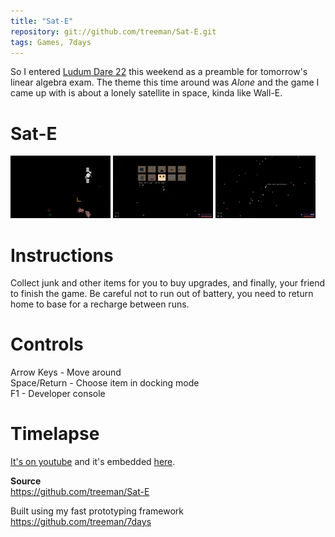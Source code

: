 ```yaml
---
title: "Sat-E"
repository: git://github.com/treeman/Sat-E.git
tags: Games, 7days
---
```


So I entered [Ludum Dare 22](http://www.ludumdare.com/compo/) this weekend as a preamble for tomorrow's linear algebra exam. The theme this time around was *Alone* and the game I came up with is about a lonely satellite in space, kinda like Wall-E.

# Sat-E

![](/images/games/ld22-lone-small.png)
![](/images/games/ld22-dock-small.png)
![](/images/games/ld22-lots-small.png)

# Instructions

Collect junk and other items for you to buy upgrades, and finally, your friend to finish the game. Be careful not to run out of battery, you need to return home to base for a recharge between runs.

# Controls

Arrow Keys - Move around  
Space/Return - Choose item in docking mode  
F1 - Developer console  

# Timelapse

[It's on youtube](http://www.youtube.com/watch?v=eoKDyhxCVm0) and it's embedded [here](/blog/2011/12/19/ludum_dare_22_timelapse).

**Source**  
<https://github.com/treeman/Sat-E>

Built using my fast prototyping framework  
<https://github.com/treeman/7days>

